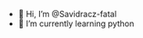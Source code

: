 - 👋 Hi, I’m @Savidracz-fatal
- 🌱 I’m currently learning python

<!---
Savidracz-fatal/Savidracz-fatal is a ✨ special ✨ repository because its `README.md` (this file) appears on your GitHub profile.
You can click the Preview link to take a look at your changes.
--->
